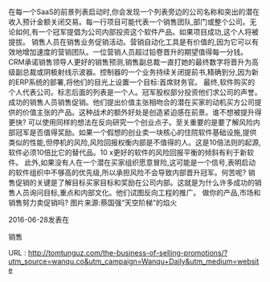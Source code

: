  
 在每一个SaaS的前景列表启动时,你会发现一个列表旁边的公司名称和突出的潜在收入预计金额关闭交易。每一行项目可能代表一个销售团队,部门或整个公司。无论如何,有一个冠军提倡为公司内部投资这个软件产品。如果项目成功,这个人将被提拔。 
 销售人员在销售业务促销活动。营销自动化工具是有价值的,因为它可以有效地增加速度的营销团队。一位营销人员超过铅卷晋升的期望值得每一分钱。CRM承诺销售领导人更好的销售预测,销售副总裁一直打她的最终数字将晋升为高级副总裁或阴极射线示波器。控制器的一个业务持续关闭提前书,精确到分,因为新的ERP系统的部署,将他们的目光上设置一个目标:首席财务官。 
 最终,软件购买的个人代表公司。标志后面的列表是一个人。冠军股权部分投资他们求公司的声誉。 
 成功的销售人员销售促销。他们提出价值主张相吻合的潜在买家的动机买方公司提供的价值主张的产品。这种战术的额外好处是创造紧迫感在前景。谁不想被提升得更快? 
 可以使用同样的想法在反向研究一个创业点子。至关重要的是要了解风险内部冠军是否值得奖励。如果一个假想的创业卖一块核心的住院软件基础设施,提供类似的性能,但停机的风险,风险回报权衡内部是不值得的人。这是10倍法则的起源,软件必须10倍比它的替代品。10 x更好的软件的风险回报平衡的倾斜有利于新软件。 
 此外,如果没有人在一个潜在买家组织愿意冒险,这可能是一个信号,表明启动的软件组织中不够高的优先级,所以承担风险不会导致内部晋升冠军。何苦呢? 
 销售促销的关键是了解目标买家目标和奖励在公司内部。这就是为什么许多成功的销售人员询问目标,重点和内部文化。他们试图反向工程的推广。 
 做你的产品,市场和销售努力卖促销吗? 
 图片来源:蔡国强“天空阶梯”的焰火 
  
 2016-06-28发表在 
  
 销售 
  
  
  
  
 URL : http://tomtunguz.com/the-business-of-selling-promotions/?utm_source=wanqu.co&utm_campaign=Wanqu+Daily&utm_medium=website
